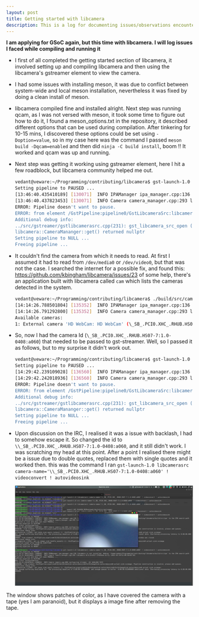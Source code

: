 ```yaml
---
layout: post
title: Getting started with libcamera
description: This is a log for documenting issues/observations encountered while compiling libcamera and using it
---
```


**I am applying for GSoC again, but this time with libcamera. I will log issues I faced while compiling and running it**

* I first of all completed the getting started section of libcamera, it involved setting up and compiling libcamera and then using the libcamera's gstreamer element to view the camera.

* I had some issues with installing meson, it was due to conflict between system-wide and local meson installation, nevertheless it was fixed by doing a clean install of meson.

* libcamera compiled fine and installed alright. Next step was running qcam, as I was not versed with meson, it took some time to figure out how to do it, I found a meson_options.txt in the repository, it described different options that can be used during compilation. After tinkering for 10-15 mins, I discovered these options could be set using `-Doption=value`, so in my case here was the command I passed `meson build -Dqcam=enabled` and then did `ninja -C build install`, boom !! It worked and qcam was up and running.

* Next step was getting it working using gstreamer element, here I hit a few roadblock, but libcamera community helped me out.

    ```bash
    vedant@veware:~/Programming/contributing/libcamera$ gst-launch-1.0 libcamerasrc camera-name="Camera 1" ! videoconvert ! autovideosink
    Setting pipeline to PAUSED ...
    [13:46:40.435410189] [130071]  INFO IPAManager ipa_manager.cpp:136 libcamera is not installed. Adding '/home/vedant/Programming/contributing/libcamera/build/src/ipa' to the IPA search path
    [13:46:40.437823453] [130071]  INFO Camera camera_manager.cpp:293 libcamera v0.0.0+2399-f5d3fa12
    ERROR: Pipeline doesn't want to pause.
    ERROR: from element /GstPipeline:pipeline0/GstLibcameraSrc:libcamerasrc0: Could not find a camera named 'Camera 1'.
    Additional debug info:
    ../src/gstreamer/gstlibcamerasrc.cpp(231): gst_libcamera_src_open (): /GstPipeline:pipeline0/GstLibcameraSrc:libcamerasrc0:
    libcamera::CameraMananger::get() returned nullptr
    Setting pipeline to NULL ...
    Freeing pipeline ...
    ```

* It couldn't find the camera from which it needs to read. At first I assumed it had to read from `/dev/media0` or `/dev/video0`, but that was not the case. I searched the internet for a possible fix, and found this: https://github.com/kbingham/libcamera/issues/23 of some help, there's an application built with libcamera called `cam` which lists the cameras detected in the system.

    ```bash
    vedant@veware:~/Programming/contributing/libcamera$ ./build/src/cam/cam --list
    [14:14:26.788501804] [135352]  INFO IPAManager ipa_manager.cpp:136 libcamera is not installed. Adding '/home/vedant/Programming/contributing/libcamera/build/src/ipa' to the IPA search path
    [14:14:26.791292800] [135352]  INFO Camera camera_manager.cpp:293 libcamera v0.0.0+2399-f5d3fa12
    Available cameras:
    1: External camera 'HD WebCam: HD WebCam' (\_SB_.PCI0.XHC_.RHUB.HS07-7:1.0-0408:a060)
    ```

* So, now I had the camera Id (`\_SB_.PCI0.XHC_.RHUB.HS07-7:1.0-0408:a060`) that needed to be passed to gst-streamer. Well, so I passed it as follows, but to my surprise it didn't work out.

    ```bash
    vedant@veware:~/Programming/contributing/libcamera$ gst-launch-1.0 libcamerasrc camera-name="\_SB_.PCI0.XHC_.RHUB.HS07-7:1.0-0408:a060" ! videoconvert ! autovideosink
    Setting pipeline to PAUSED ...
    [14:29:42.239109028] [136560]  INFO IPAManager ipa_manager.cpp:136 libcamera is not installed. Adding '/home/vedant/Programming/contributing/libcamera/build/src/ipa' to the IPA search path
    [14:29:42.242018936] [136560]  INFO Camera camera_manager.cpp:293 libcamera v0.0.0+2399-f5d3fa12
    ERROR: Pipeline doesn't want to pause.
    ERROR: from element /GstPipeline:pipeline0/GstLibcameraSrc:libcamerasrc0: Could not find a camera named '_SB_.PCI0.XHC_.RHUB.HS07-7:1.0-0408:a060'.
    Additional debug info:
    ../src/gstreamer/gstlibcamerasrc.cpp(231): gst_libcamera_src_open (): /GstPipeline:pipeline0/GstLibcameraSrc:libcamerasrc0:
    libcamera::CameraMananger::get() returned nullptr
    Setting pipeline to NULL ...
    Freeing pipeline ...
    ```

* Upon discussion on the IRC, I realised it was a issue with backlash, I had to somehow escape it. So changed the id to `\\_SB_.PCI0.XHC_.RHUB.HS07-7:1.0-0408:a060`, and it still didn't work. I was scratching my head at this point. After a point I realised there might be a issue due to double quotes, replaced them with single quotes and it worked then. this was the command I ran `gst-launch-1.0 libcamerasrc camera-name='\\_SB_.PCI0.XHC_.RHUB.HS07-7:1.0-0408:a060' ! videoconvert ! autovideosink`

    ![](../assets/gstreamer-element-working.png)

The window shows patches of color, as I have covered the camera with a tape (yes I am paranoid), but it displays a image fine after removing the tape.

